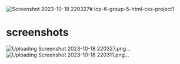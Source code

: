 ![Screenshot 2023-10-18 220327](https://github.com/sayalisalunke2802/icp-6-group-5-html-css-project1/assets/147233064/3cc1844d-5eee-4d3a-a8e6-3562a57f0a64)# icp-6-group-5-html-css-project1
# screenshots

![Uploading Screenshot 2023-10-18 220327.png…]()
![Uploading Screenshot 2023-10-18 220311.png…]()
